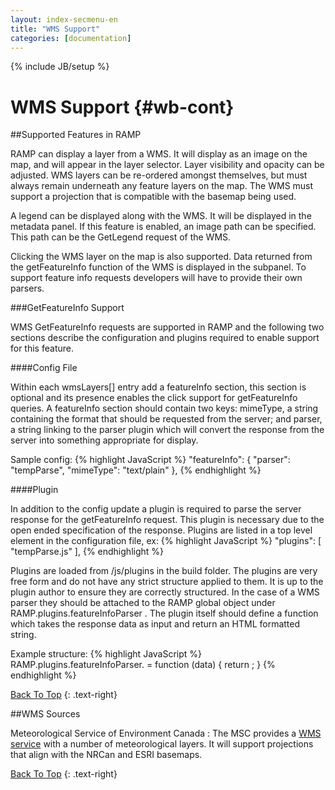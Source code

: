 ```yaml
---
layout: index-secmenu-en
title: "WMS Support"
categories: [documentation]
---
```

{% include JB/setup %}

<a name="top" />

# WMS Support {#wb-cont}



<div class="toc"></div>

##Supported Features in RAMP

RAMP can display a layer from a WMS.  It will display as an image on the map, and will appear in the layer selector.  Layer visibility and opacity can be adjusted.  WMS layers can be re-ordered amongst themselves, but must always remain underneath any feature layers on the map.  The WMS must support a projection that is compatible with the basemap being used.  

A legend can be displayed along with the WMS.  It will be displayed in the metadata panel.  If this feature is enabled, an image path can be specified.  This path can be the GetLegend request of the WMS.

Clicking the WMS layer on the map is also supported.  Data returned from the getFeatureInfo function of the WMS is displayed in the subpanel.  To support feature info requests developers will have to provide their own parsers.

###GetFeatureInfo Support

WMS GetFeatureInfo requests are supported in RAMP and the following two sections describe the configuration and plugins required to enable support for this feature.

####Config File

Within each wmsLayers[] entry add a featureInfo section, this section is optional and its presence enables the click support for getFeatureInfo queries.
A featureInfo section should contain two keys: mimeType, a string containing the format that should be requested from the server; and parser, a string
linking to the parser plugin which will convert the response from the server into something appropriate for display.

Sample config:
{% highlight JavaScript %}
	"featureInfo": {
		"parser": "tempParse",
		"mimeType": "text/plain"
	},
{% endhighlight %}

####Plugin

In addition to the config update a plugin is required to parse the server response for the getFeatureInfo request.  This plugin is necessary due to the
open ended specification of the response.  Plugins are listed in a top level element in the configuration file, ex:
{% highlight JavaScript %}
    "plugins": [
        "tempParse.js"
    ],
{% endhighlight %}

Plugins are loaded from /js/plugins in the build folder.  The plugins are very free form and do not have any strict structure applied to them.  It is up
to the plugin author to ensure they are correctly structured.  In the case of a WMS parser they should be attached to the RAMP global object under
RAMP.plugins.featureInfoParser .  The plugin itself should define a function which takes the response data as input and return an HTML formatted string.

Example structure:
{% highlight JavaScript %}
RAMP.plugins.featureInfoParser.<plugin name> = function (data) {
    return <html formatted string>;
}
{% endhighlight %}

[Back To Top](#top)
{: .text-right}

##WMS Sources

Meteorological Service of Environment Canada
: The MSC provides a [WMS service](http://geo.weather.gc.ca/geomet/?lang=E&SERVICE=WMS&REQUEST=getCapabilities) with a number of meteorological layers.  It will support projections that align with the NRCan and ESRI basemaps.

[Back To Top](#top)
{: .text-right}
